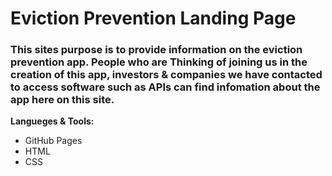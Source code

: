 # Eviction Prevention Landing Page 

### This sites purpose is to provide information on the eviction prevention app. People who are Thinking of joining us in the creation of this app, investors & companies we have contacted to access software such as APIs can find infomation about the app here on this site.

**Langueges & Tools:**
- GitHub Pages
- HTML
- CSS

